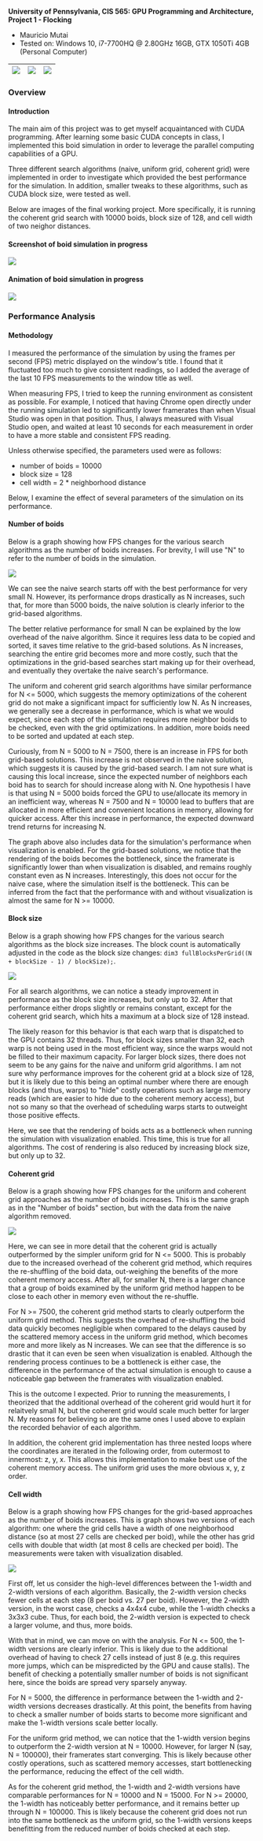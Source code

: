 **University of Pennsylvania, CIS 565: GPU Programming and Architecture,
Project 1 - Flocking**

* Mauricio Mutai
* Tested on: Windows 10, i7-7700HQ @ 2.80GHz 16GB, GTX 1050Ti 4GB (Personal Computer)

| ![](images/boids-50k-short.gif) | ![](images/boids-100k-short.gif) | ![](images/boids-500k.gif) |
|---------------------------------|----------------------------------|----------------------------|

### Overview

#### Introduction

The main aim of this project was to get myself acquaintanced with CUDA programming. After learning some basic CUDA concepts in class, I implemented this boid simulation in order to leverage the parallel computing capabilities of a GPU.

Three different search algorithms (naive, uniform grid, coherent grid) were implemented in order to investigate which provided the best performance for the simulation. In addition, smaller tweaks to these algorithms, such as CUDA block size, were tested as well.

Below are images of the final working project. More specifically, it is running the coherent grid search with 10000 boids, block size of 128, and cell width of two neighor distances.

#### Screenshot of boid simulation in progress

![](images/boids-still.png)

#### Animation of boid simulation in progress

![](images/boids-anim.gif)

### Performance Analysis

#### Methodology

I measured the performance of the simulation by using the frames per second (FPS) metric displayed on the window's title. I found that it fluctuated too much to give consistent readings, so I added the average of the last 10 FPS measurements to the window title as well.

When measuring FPS, I tried to keep the running environment as consistent as possible. For example, I noticed that having Chrome open directly under the running simulation led to significantly lower framerates than when Visual Studio was open in that position. Thus, I always measured with Visual Studio open, and waited at least 10 seconds for each measurement in order to have a more stable and consistent FPS reading.

Unless otherwise specified, the parameters used were as follows:

* number of boids = 10000
* block size = 128
* cell width = 2 * neighborhood distance

Below, I examine the effect of several parameters of the simulation on its performance.

#### Number of boids

Below is a graph showing how FPS changes for the various search algorithms as the number of boids increases. For brevity, I will use "N" to refer to the number of boids in the simulation.

![](images/graphNumBoids.png)

We can see the naive search starts off with the best performance for very small N. However, its performance drops drastically as N increases, such that, for more than 5000 boids, the naive solution is clearly inferior to the grid-based algorithms.

The better relative performance for small N can be explained by the low overhead of the naive algorithm. Since it requires less data to be copied and sorted, it saves time relative to the grid-based solutions. As N increases, searching the entire grid becomes more and more costly, such that the optimizations in the grid-based searches start making up for their overhead, and eventually they overtake the naive search's performance.

The uniform and coherent grid search algorithms have similar performance for N <= 5000, which suggests the memory optimizations of the coherent grid do not make a significant impact for sufficiently low N. As N increases, we generally see a decrease in performance, which is what we would expect, since each step of the simulation requires more neighbor boids to be checked, even with the grid optimizations. In addition, more boids need to be sorted and updated at each step.

Curiously, from N = 5000 to N = 7500, there is an increase in FPS for both grid-based solutions. This increase is not observed in the naive solution, which suggests it is caused by the grid-based search. I am not sure what is causing this local increase, since the expected number of neighbors each boid has to search for should increase along with N. One hypothesis I have is that using N = 5000 boids forced the GPU to use/allocate its memory in an inefficient way, whereas N = 7500 and N = 10000 lead to buffers that are allocated in more efficient and convenient locations in memory, allowing for quicker access. After this increase in performance, the expected downward trend returns for increasing N.

The graph above also includes data for the simulation's performance when visualization is enabled. For the grid-based solutions, we notice that the rendering of the boids becomes the bottleneck, since the framerate is significantly lower than when visualization is disabled, and remains roughly constant even as N increases. Interestingly, this does not occur for the naive case, where the simulation itself is the bottleneck. This can be inferred from the fact that the performance with and without visualization is almost the same for N >= 10000.

#### Block size

Below is a graph showing how FPS changes for the various search algorithms as the block size increases. The block count is automatically adjusted in the code as the block size changes: `dim3 fullBlocksPerGrid((N + blockSize - 1) / blockSize);`.

![](images/graphBlockSize.png)

For all search algorithms, we can notice a steady improvement in performance as the block size increases, but only up to 32. After that performance either drops slightly or remains constant, except for the coherent grid search, which hits a maximum at a block size of 128 instead.

The likely reason for this behavior is that each warp that is dispatched to the GPU contains 32 threads. Thus, for block sizes smaller than 32, each warp is not being used in the most efficient way, since the warps would not be filled to their maximum capacity. For larger block sizes, there does not seem to be any gains for the naive and uniform grid algorithms. I am not sure why performance improves for the coherent grid at a block size of 128, but it is likely due to this being an optimal number where there are enough blocks (and thus, warps) to "hide" costly operations such as large memory reads (which are easier to hide due to the coherent memory access), but not so many so that the overhead of scheduling warps starts to outweight those positive effects.

Here, we see that the rendering of boids acts as a bottleneck when running the simulation with visualization enabled. This time, this is true for all algorithms. The cost of rendering is also reduced by increasing block size, but only up to 32.

#### Coherent grid

Below is a graph showing how FPS changes for the uniform and coherent grid approaches as the number of boids increases. This is the same graph as in the "Number of boids" section, but with the data from the naive algorithm removed.

![](images/graphUniformVsCoherent.png)

Here, we can see in more detail that the coherent grid is actually outperformed by the simpler uniform grid for N <= 5000. This is probably due to the increased overhead of the coherent grid method, which requires the re-shuffling of the boid data, out-weighing the benefits of the more coherent memory access. After all, for smaller N, there is a larger chance that a group of boids examined by the uniform grid method happen to be close to each other in memory even without the re-shuffle.

For N >= 7500, the coherent grid method starts to clearly outperform the uniform grid method. This suggests the overhead of re-shuffling the boid data quickly becomes negligible when compared to the delays caused by the scattered memory access in the uniform grid method, which becomes more and more likely as N increases. We can see that the difference is so drastic that it can even be seen when visualization is enabled. Although the rendering process continues to be a bottleneck is either case, the difference in the performance of the actual simulation is enough to cause a noticeable gap between the framerates with visualization enabled.

This is the outcome I expected. Prior to running the measurements, I theorized that the additional overhead of the coherent grid would hurt it for relaitvely small N, but the coherent grid would scale much better for larger N. My reasons for believing so are the same ones I used above to explain the recorded behavior of each algorithm.

In addition, the coherent grid implementation has three nested loops where the coordinates are iterated in the following order, from outermost to innermost: z, y, x. This allows this implementation to make best use of the coherent memory access. The uniform grid uses the more obvious x, y, z order.

#### Cell width

Below is a graph showing how FPS changes for the grid-based approaches as the number of boids increases. This is graph shows two versions of each algorithm: one where the grid cells have a width of one neighborhood distance (so at most 27 cells are checked per boid), while the other has grid cells with double that width (at most 8 cells are checked per boid). The measurements were taken with visualization disabled.

![](images/graphCellWidth.png)

First off, let us consider the high-level differences between the 1-width and 2-width versions of each algorithm. Basically, the 2-width version checks fewer cells at each step (8 per boid vs. 27 per boid). However, the 2-width version, in the worst case, checks a 4x4x4 cube, while the 1-width checks a 3x3x3 cube. Thus, for each boid, the 2-width version is expected to check a larger volume, and thus, more boids.

With that in mind, we can move on with the analysis. For N <= 500, the 1-width versions are clearly inferior. This is likely due to the additional overhead of having to check 27 cells instead of just 8 (e.g. this requires more jumps, which can be mispredicted by the GPU and cause stalls). The benefit of checking a potentially smaller number of boids is not significant here, since the boids are spread very sparsely anyway.

For N = 5000, the difference in performance between the 1-width and 2-width versions decreases drastically. At this point, the benefits from having to check a smaller number of boids starts to become more significant and make the 1-width versions scale better locally.

For the uniform grid method, we can notice that the 1-width version begins to outperform the 2-width version at N = 10000. However, for larger N (say, N = 100000), their framerates start converging. This is likely because other costly operations, such as scattered memory accesses, start bottlenecking the performance, reducing the effect of the cell width.

As for the coherent grid method, the 1-width and 2-width versions have comparable performances for N = 10000 and N = 15000. For N >= 20000, the 1-width has noticeably better performance, and it remains better up through N = 100000. This is likely because the coherent grid does not run into the same bottleneck as the uniform grid, so the 1-width versions keeps benefitting from the reduced number of boids checked at each step.
